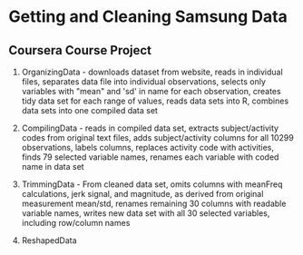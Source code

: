 Getting and Cleaning Samsung Data
=================

## Coursera Course Project

1. OrganizingData - downloads dataset from website, reads in individual files, separates data file into individual observations, selects only variables with "mean" and 'sd' in name for each observation, creates tidy data set for each range of values, reads data sets into R, combines data sets into one compiled data set

2. CompilingData - reads in compiled data set, extracts subject/activity codes from original text files, adds subject/activity columns for all 10299 observations, labels columns, replaces activity code with activities, finds 79 selected variable names, renames each variable with coded name in data set


3. TrimmingData - From cleaned data set, omits columns with meanFreq calculations, jerk signal, and magnitude, as derived from original measurement mean/std, renames remaining 30 columns with readable variable names, writes new data set with all 30 selected variables, including row/column names

4. ReshapedData










